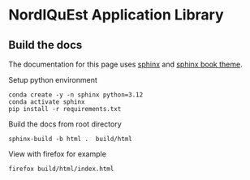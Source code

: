 # NordIQuEst Application Library

## Build the docs

The documentation for this page uses [sphinx](https://www.sphinx-doc.org/en/master/) and [sphinx book theme](https://sphinx-book-theme.readthedocs.io/en/latest/index.html).

Setup python environment

```
conda create -y -n sphinx python=3.12
conda activate sphinx
pip install -r requirements.txt
```

Build the docs from root directory

```
sphinx-build -b html .  build/html
```

View with firefox for example

```
firefox build/html/index.html
```

